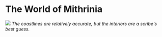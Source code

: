 # The World of Mithrinia

![](mithrinia_world.png)
*The coastlines are relatively accurate, but the interiors are a scribe's best guess.*
